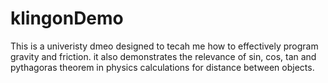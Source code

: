 # klingonDemo

This is a univeristy dmeo designed to tecah me how to effectively program gravity and friction. 
it also demonstrates the relevance of sin, cos, tan and pythagoras theorem in physics calculations for distance between objects.
